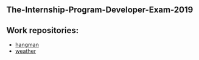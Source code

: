 ## The-Internship-Program-Developer-Exam-2019
## Work repositories:
- [hangman](https://github.com/wasuthun/hangman)
- [weather](https://github.com/wasuthun/weather)
